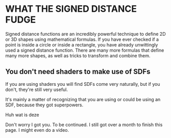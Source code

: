 # WHAT THE SIGNED DISTANCE FUDGE

Signed distance functions are an incredibly powerful technique to define 2D or 3D shapes using mathematical formulas. If you have ever checked if a point is inside a circle or inside a rectangle, you have already unwittingly used a signed distance function. There are many more formulas that define many more shapes, as well as tricks to transform and combine them.

## You don't need shaders to make use of SDFs

If you are using shaders you will find SDFs come very naturally, but if you don't, they're still very useful. 

It's mainly a matter of recognizing that you are using or could be using an SDF, because they got superpowers. 

Huh wat is deze

Don't worry I got you. To be continued. I still got over a month to finish this page. I might even do a video.

